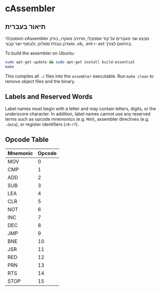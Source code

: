 # cAssembler

## תיאור בעברית
האסמבלר cAssembler מבצע שני מעברים על קוד אסמבלי, מרחיב מאקרו,
בודק ומעדכן טבלת סמלים, ולבסוף יוצר קבצי .ob, .ent ו-.ext בהתאם לצורך.

To build the assembler on Ubuntu:

```sh
sudo apt-get update && sudo apt-get install build-essential
make
```

This compiles all `.c` files into the `assembler` executable. Run `make clean` to remove object files and the binary.

## Labels and Reserved Words

Label names must begin with a letter and may contain letters, digits, or the
underscore character.  In addition, label names cannot use any reserved terms
such as opcode mnemonics (e.g. `MOV`), assembler directives (e.g. `.data`), or
register identifiers (`r0`-`r7`).

## Opcode Table

| Mnemonic | Opcode |
|----------|--------|
| MOV      | 0      |
| CMP      | 1      |
| ADD      | 2      |
| SUB      | 3      |
| LEA      | 4      |
| CLR      | 5      |
| NOT      | 6      |
| INC      | 7      |
| DEC      | 8      |
| JMP      | 9      |
| BNE      | 10     |
| JSR      | 11     |
| RED      | 12     |
| PRN      | 13     |
| RTS      | 14     |
| STOP     | 15     |
